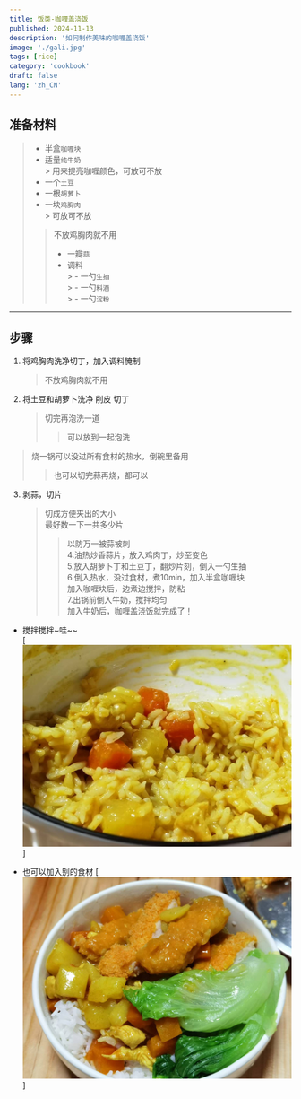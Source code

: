 ```yaml
---
title: 饭类-咖喱盖浇饭
published: 2024-11-13
description: '如何制作美味的咖喱盖浇饭'
image: './gali.jpg'
tags: [rice]
category: 'cookbook'
draft: false
lang: 'zh_CN'
---
```


## 准备材料
>- 半盒`咖喱块`  
>- 适量`纯牛奶`  
    > 用来提亮咖喱颜色，可放可不放  
>- 一个`土豆`  
>- 一根`胡萝卜`  
>- 一块`鸡胸肉`  
    > 可放可不放  
>> 不放鸡胸肉就不用   
>>- 一瓣`蒜`  
>>- 调料  
    > - 一勺`生抽`  
    > - 一勺`料酒`  
    > - 一勺`淀粉`  

***********

## 步骤  
1. 将鸡胸肉洗净切丁，加入调料腌制  
    > 不放鸡胸肉就不用   
2. 将土豆和胡萝卜洗净 削皮 切丁  
    > 切完再泡洗一道   
    >> 可以放到一起泡洗  
>烧一锅可以没过所有食材的热水，倒碗里备用  
>>也可以切完蒜再烧，都可以   
3. 剥蒜，切片  
    > 切成方便夹出的大小   
    > 最好数一下一共多少片  
    >> 以防万一被蒜被刺  
4.油热炒香蒜片，放入鸡肉丁，炒至变色  
5.放入胡萝卜丁和土豆丁，翻炒片刻，倒入一勺生抽  
6.倒入热水，没过食材，煮10min，加入半盒咖喱块  
    >> 加入咖喱块后，边煮边搅拌，防粘  
7.出锅前倒入牛奶，搅拌均匀  
    > 加入牛奶后，咖喱盖浇饭就完成了！  

- 搅拌搅拌~哇~~  
[![咖喱饭](./gali_mix.jpg "galimix")]

- 也可以加入别的食材
[![咖喱饭](./gali_max.jpg "galimax")]